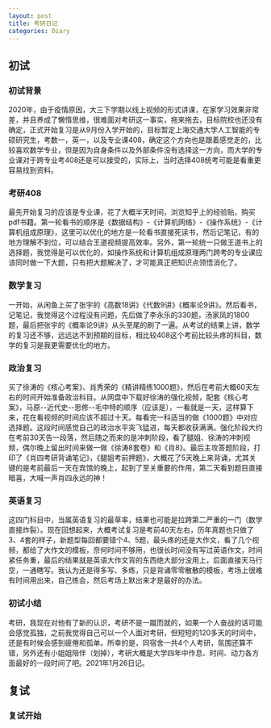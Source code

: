 ```yaml
---    
layout: post    
title: 考研日记    
categories: Diary    
---    
```

  
## 初试  
### 初试背景
2020年，由于疫情原因，大三下学期以线上视频的形式讲课，在家学习效果非常差，并且养成了懒惰思维，很难面对考研这一事实，拖来拖去，目标院校也还没有确定，正式开始复习是从9月份入学开始的，目标暂定上海交通大学人工智能的专硕研究生，考数一，英一，以及专业课408，确定这个方向也是跟着感觉走的，比较喜欢数学专业，但是因为自身条件以及外部条件没有选择这一方向，而大学的专业课对于跨专业考408还是可以接受的，实际上，当时选择408统考可能是看重更容易找到资料。  

### 考研408  
最先开始复习的应该是专业课，花了大概半天时间，浏览知乎上的经验贴，购买pdf书籍。第一轮看书的顺序是《数据结构》-《计算机网络》-《操作系统》-《计算机组成原理》，这里可以优化的地方是一轮看书直接死读书，然后记笔记，有的地方理解不到位，可以结合王道视频提高效率。另外，第一轮统一只做王道书上的选择题，我觉得是可以优化的，如操作系统和计算机组成原理两门跨考的专业课应该同时做一下大题，只有把大题解决了，才可能真正把知识点领悟消化了。  

### 数学复习  
一开始，从闲鱼上买了张宇的《高数18讲》《代数9讲》《概率论9讲》。然后看书，记笔记，我觉得这个过程没有问题，先后做了李永乐的330题，汤家凤的1800题，最后把张宇的《概率论9讲》从头至尾的刷了一遍。从考试的结果上讲，数学的复习还不够，远远达不到预期的目标，相比较408这个考前比较头疼的科目，数学的复习是我更需要优化的地方。

### 政治复习
买了徐涛的《核心考案》、肖秀荣的《精讲精练1000题》，然后在考前大概60天左右的时间开始准备政治科目。从网盘中下载好徐涛的强化视频，配套《核心考案》，马原--近代史--思修--毛中特的顺序（应该是），一看就是一天，这样算下来，花在看视频的时间应该不超过十天。每看完一科适当的做《1000题》中对应选择题。这段时间感觉自己的政治水平突飞猛进，每天都收获满满。强化阶段大约在考前30天告一段落，然后随之而来的是冲刺阶段，看了腿姐、徐涛的冲刺视频，偶尔晚上留出时间来做一做《徐涛8套卷》和《肖8》。最后主攻答题阶段，打印了《肖四考研背诵笔记》，《腿姐考前押题》，大概花了5天晚上来背诵，尤其关键的是考前最后一天在宾馆的晚上，起到了至关重要的作用，第二天看到题目直接暗喜，大喊一声肖四永远的神！

### 英语复习
这四门科目中，当属英语复习的最草率，结果也可能是拉跨第二严重的一门（数学直接炸裂）。现在回想起来，大概考试复习是考前40天左右，历年真题也只做了3、4套的样子，新题型每回都要错个4、5题，最头疼的还是大作文，看了几个视频，都给了大作文的模板，奈何时间不够用，也很长时间没有写过英语作文，时间紧任务重，最后的结果就是英语大作文背的东西绝大部分没用上，后面直接天马行空，一通瞎写。我认为还是得多写、多练，只是背诵零零散散的模板，考场上很难有时间用出来，自己练会，然后考场上默出来才是最好的办法。 

### 初试小结
考研，我现在对他有了新的认识，考研不是一蹴而就的，如果一个人奋战的话可能会感觉孤独，之前我觉得自己可以一个人面对考研，但短短的120多天的时间中，还是有时候会感到疲倦和孤单。所幸的是，同宿舍一共4个人考研，氛围还算不错，另外还有小姐姐陪伴（划掉），考研大概是大学四年中作息、时间、动力各方面最好的一段时间了吧。2021年1月26日记。

## 复试
### 复试开始
